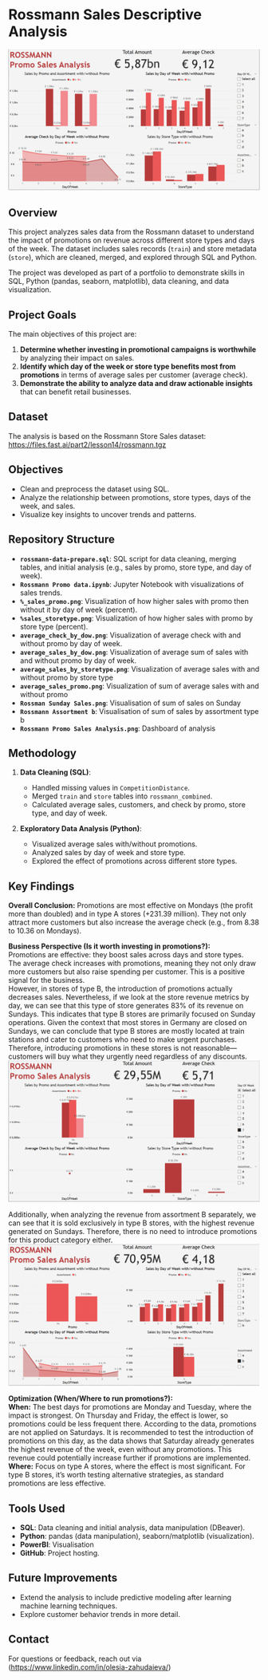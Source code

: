 # Rossmann Sales Descriptive Analysis

![Rossmann Promo Sales Analysis.png](https://github.com/Olesia-D/Rossmann_Promo/blob/main/Rossmann%20Promo%20Sales%20Analysis.png)


## Overview
This project analyzes sales data from the Rossmann dataset to understand the impact of promotions on revenue across different store types and days of the week. The dataset includes sales records (`train`) and store metadata (`store`), which are cleaned, merged, and explored through SQL and Python.

The project was developed as part of a portfolio to demonstrate skills in SQL, Python (pandas, seaborn, matplotlib), data cleaning, and data visualization.

## Project Goals
The main objectives of this project are:  
1. **Determine whether investing in promotional campaigns is worthwhile** by analyzing their impact on sales.  
2. **Identify which day of the week or store type benefits most from promotions** in terms of average sales per customer
	 (average check).  
3. **Demonstrate the ability to analyze data and draw actionable insights** that can benefit retail businesses.

## Dataset
The analysis is based on the Rossmann Store Sales dataset:
https://files.fast.ai/part2/lesson14/rossmann.tgz

## Objectives
- Clean and preprocess the dataset using SQL.
- Analyze the relationship between promotions, store types, days of the week, and sales.
- Visualize key insights to uncover trends and patterns.

## Repository Structure
- **`rossmann-data-prepare.sql`**: SQL script for data cleaning, merging tables, and initial analysis (e.g., sales by promo, store type, and day of week).
- **`Rossmann Promo data.ipynb`**: Jupyter Notebook with visualizations of sales trends.
- **`%_sales_promo.png`**: Visualization of how higher sales with promo then without it by day of week (percent).
- **`%sales_storetype.png`**: Visualization of how higher sales with promo by store type (percent).
- **`average_check_by_dow.png`**: Visualization of average check with and without promo by day of week.
- **`average_sales_by_dow.png`**: Visualization of average sum of sales with and without promo by day of week.
- **`average_sales_by_storetype.png`**: Visualization of average sales with and without promo by store type
- **`average_sales_promo.png`**: Visualization of sum of average sales with and without promo
- **`Rossman Sunday Sales.png`**: Visualisation of sum of sales on Sunday
- **`Rossmann Assortment b`**: Visualisation of sum of sales by assortment type b
- **`Rossmann Promo Sales Analysis.png`**: Dashboard of analysis

## Methodology
1. **Data Cleaning (SQL)**:
   - Handled missing values in `CompetitionDistance`.
   - Merged `train` and `store` tables into `rossmann_combined`.
   - Calculated average sales, customers, and check by promo, store type, and day of week.

2. **Exploratory Data Analysis (Python)**:
   - Visualized average sales with/without promotions.
   - Analyzed sales by day of week and store type.
   - Explored the effect of promotions across different store types.

## Key Findings
**Overall Conclusion:** Promotions are most effective on Mondays (the profit more than doubled) and in type A stores (+231.39 million). 
        They not only attract more customers but also increase the average check (e.g., from 8.38 to 10.36 on Mondays).  

**Business Perspective (Is it worth investing in promotions?):**  
        Promotions are effective: they boost sales across days and store types.  
        The average check increases with promotions, meaning they not only draw more customers but also raise spending per customer. This is a positive signal for the business.  
        However, in stores of type B, the introduction of promotions actually decreases sales. Nevertheless, if we look at the store revenue metrics by day, we can see that this type of store generates 83% of its         revenue on Sundays. This indicates that type B stores are primarily focused on Sunday operations.
        Given the context that most stores in Germany are closed on Sundays, we can conclude that type B stores are mostly located at train stations and cater to customers who need to make urgent purchases.               Therefore, introducing promotions in these stores is not reasonable—customers will buy what they urgently need regardless of any discounts. 
        ![Rossmann Sunday Sales](https://github.com/Olesia-D/Rossmann_Promo/blob/main/Rossman%20Sunday%20Sales.png)
	
 Additionally, when analyzing the revenue from assortment B separately, we can see that it is sold exclusively in type B stores, with the highest revenue generated on Sundays. Therefore, there is no need          to introduce promotions for this product category either.
	 ![Rossmann Sunday Sales](https://github.com/Olesia-D/Rossmann_Promo/blob/main/Rossmann%20Assortment%20b.png)
        

**Optimization (When/Where to run promotions?):**  
        **When:** The best days for promotions are Monday and Tuesday, where the impact is strongest. 
          On Thursday and Friday, the effect is lower, so promotions could be less frequent there.
          According to the data, promotions are not applied on Saturdays. It is recommended to test the introduction of promotions on this day, as the data shows that Saturday already generates the highest                  revenue of the week, even without any promotions. This revenue could potentially increase further if promotions are implemented. 
        **Where:** Focus on type A stores, where the effect is most significant. 
          For type B stores, it’s worth testing alternative strategies, as standard promotions are less effective.

## Tools Used
- **SQL**: Data cleaning and initial analysis, data manipulation (DBeaver).
- **Python**: pandas (data manipulation), seaborn/matplotlib (visualization).
- **PowerBI**: Visualisation
- **GitHub**: Project hosting.


## Future Improvements
- Extend the analysis to include predictive modeling after learning machine learning techniques.
- Explore customer behavior trends in more detail.

## Contact
For questions or feedback, reach out via (https://www.linkedin.com/in/olesia-zahudaieva/)
